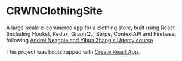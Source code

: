 # CRWNClothingSite

A large-scale e-commerce app for a clothing store, built using React (including Hooks), Redux, GraphQL, Stripe, ContextAPI and Firebase, following [Andrei Neagoie and Yihua Zhang's Udemy course](https://udemy.com/complete-react-developer-zero-to-mastery/learn/lecture/14915234#overview)

This project was bootstrapped with [Create React App](https://github.com/facebook/create-react-app).
